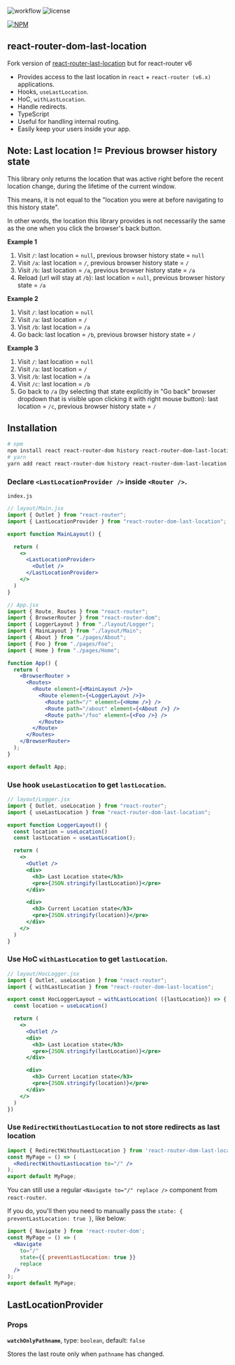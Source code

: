 ![workflow](https://github.com/donus3/react-last-location-router/actions/workflows/ci.yml/badge.svg)
![license](https://img.shields.io/github/license/donus3/react-last-location-router?logoColor=)

[![NPM](https://nodei.co/npm/react-router-dom-last-location.png?compact=true)](https://npmjs.org/package/react-router-dom-last-location)


## react-router-dom-last-location

Fork version of [react-router-last-location](https://github.com/hinok/react-router-last-location) but for react-router v6
- Provides access to the last location in `react` + `react-router (v6.x)` applications.
- Hooks, `useLastLocation`.
- HoC, `withLastLocation`.
- Handle redirects.
- TypeScript
- Useful for handling internal routing.
- Easily keep your users inside your app.

## Note: Last location != Previous browser history state

This library only returns the location that was active right before the recent location change, during the lifetime of the current window.

This means, it is not equal to the "location you were at before navigating to this history state".

In other words, the location this library provides is not necessarily the same as the one when you click the browser's back button.

**Example 1**

1. Visit `/`: last location = `null`, previous browser history state = `null`
2. Visit `/a`: last location = `/`, previous browser history state = `/`
3. Visit `/b`: last location = `/a`, previous browser history state = `/a`
4. Reload (url will stay at `/b`): last location = `null`, previous browser history state = `/a`

**Example 2**

1. Visit `/`: last location = `null`
2. Visit `/a`: last location = `/`
3. Visit `/b`: last location = `/a`
4. Go back: last location = `/b`, previous browser history state = `/`

**Example 3**

1. Visit `/`: last location = `null`
2. Visit `/a`: last location = `/`
3. Visit `/b`: last location = `/a`
4. Visit `/c`: last location = `/b`
4. Go back to `/a` (by selecting that state explicitly in "Go back" browser dropdown that is visible upon clicking it with right mouse button): last location = `/c`, previous browser history state = `/`

## Installation

```sh
# npm
npm install react react-router-dom history react-router-dom-last-location --save
# yarn
yarn add react react-router-dom history react-router-dom-last-location

```

### Declare `<LastLocationProvider />` inside `<Router />`.

`index.js`

```jsx
// layout/Main.jsx
import { Outlet } from "react-router";
import { LastLocationProvider } from "react-router-dom-last-location";

export function MainLayout() {

  return (
    <>
      <LastLocationProvider>
        <Outlet />
      </LastLocationProvider>
    </>
  )
}

// App.jsx
import { Route, Routes } from "react-router";
import { BrowserRouter } from "react-router-dom";
import { LoggerLayout } from "./layout/Logger";
import { MainLayout } from "./layout/Main";
import { About } from "./pages/About";
import { Foo } from "./pages/Foo";
import { Home } from "./pages/Home";

function App() {
  return (
    <BrowserRouter >
      <Routes>
        <Route element={<MainLayout />}>
          <Route element={<LoggerLayout />}>
            <Route path="/" element={<Home />} />
            <Route path="/about" element={<About />} />
            <Route path="/foo" element={<Foo />} />
          </Route>
        </Route>
      </Routes>
    </BrowserRouter>
  );
}

export default App;
```

### Use hook `useLastLocation` to get `lastLocation`.

```jsx
// layout/Logger.jsx
import { Outlet, useLocation } from "react-router";
import { useLastLocation } from "react-router-dom-last-location";

export function LoggerLayout() {
  const location = useLocation()
  const lastLocation = useLastLocation();

  return (
    <>
      <Outlet />
      <div>
        <h3> Last Location state</h3>
        <pre>{JSON.stringify(lastLocation)}</pre>
      </div>

      <div>
        <h3> Current Location state</h3>
        <pre>{JSON.stringify(location)}</pre>
      </div>
    </>
  )
}
```

### Use HoC `withLastLocation` to get `lastLocation`.

```jsx
// layout/HocLogger.jsx
import { Outlet, useLocation } from "react-router";
import { withLastLocation } from "react-router-dom-last-location";

export const HocLoggerLayout = withLastLocation( ({lastLocation}) => {
  const location = useLocation()

  return (
    <>
      <Outlet />
      <div>
        <h3> Last Location state</h3>
        <pre>{JSON.stringify(lastLocation)}</pre>
      </div>

      <div>
        <h3> Current Location state</h3>
        <pre>{JSON.stringify(location)}</pre>
      </div>
    </>
  )
})
```

### Use `RedirectWithoutLastLocation` to not store redirects as last location

```jsx
import { RedirectWithoutLastLocation } from 'react-router-dom-last-location';
const MyPage = () => (
  <RedirectWithoutLastLocation to="/" />
);
export default MyPage;
```

You can still use a regular `<Navigate to="/" replace />` component from `react-router`.

If you do, you'll  then you need to manually pass the `state: { preventLastLocation: true }`, like below:

```jsx
import { Navigate } from 'react-router-dom';
const MyPage = () => (
  <Navigate
    to="/"
    state={{ preventLastLocation: true }}
    replace
  />
);
export default MyPage;
```

## LastLocationProvider

### Props

**`watchOnlyPathname`**, type: `boolean`, default: `false`

Stores the last route only when `pathname` has changed.
